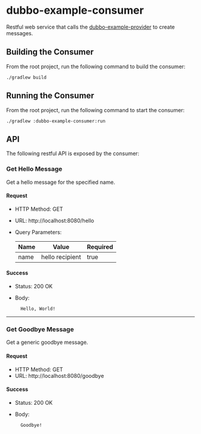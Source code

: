 # dubbo-example-consumer
Restful web service that calls the [dubbo-example-provider](../dubbo-example-provider) to create messages.

## Building the Consumer
From the root project, run the following command to build the consumer:

    ./gradlew build

## Running the Consumer
From the root project, run the following command to start the consumer:

    ./gradlew :dubbo-example-consumer:run
    
## API
The following restful API is exposed by the consumer:

### Get Hello Message
Get a hello message for the specified name.

#### Request
* HTTP Method: GET
* URL: http://localhost:8080/hello
* Query Parameters:

    | Name | Value           | Required  |
    |------|-----------------|-----------|
    | name | hello recipient | true      |
    
#### Success
* Status: 200 OK
* Body:

        Hello, World!

<hr>

### Get Goodbye Message
Get a generic goodbye message.

#### Request
* HTTP Method: GET
* URL: http://localhost:8080/goodbye
    
#### Success
* Status: 200 OK
* Body:

        Goodbye!

